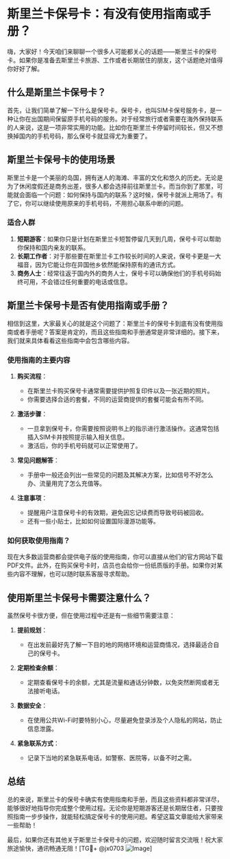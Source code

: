 # 斯里兰卡保号卡：有没有使用指南或手册？

嗨，大家好！今天咱们来聊聊一个很多人可能都关心的话题——斯里兰卡的保号卡。如果你是准备去斯里兰卡旅游、工作或者长期居住的朋友，这个话题绝对值得你好好了解。

## 什么是斯里兰卡保号卡？

首先，让我们简单了解一下什么是保号卡。保号卡，也叫SIM卡保号服务卡，是一种让你在出国期间保留原手机号码的服务。对于经常旅行或者需要在海外保持联系的人来说，这是一项非常实用的功能。比如你在斯里兰卡停留时间较长，但又不想换掉国内的手机号码，那么保号卡就显得尤为重要了。

## 斯里兰卡保号卡的使用场景

斯里兰卡是一个美丽的岛国，拥有迷人的海滩、丰富的文化和悠久的历史。无论是为了休闲度假还是商务出差，很多人都会选择前往斯里兰卡。而当你到了那里，可能就会面临一个问题：如何保持与国内的联系？这时候，保号卡就派上用场了。有了它，你可以继续使用原来的手机号码，不用担心联系中断的问题。

### 适合人群

1. **短期游客**：如果你只是计划在斯里兰卡短暂停留几天到几周，保号卡可以帮助你保持和国内亲友的联系。
2. **长期工作者**：对于那些要在斯里兰卡工作较长时间的人来说，保号卡更是一大福音，因为它能让你在异国他乡依然能保持原有的通讯方式。
3. **商务人士**：经常往返于国内外的商务人士，保号卡可以确保他们的手机号码始终可用，不会错过任何重要的电话或信息。

## 斯里兰卡保号卡是否有使用指南或手册？

相信到这里，大家最关心的就是这个问题了：斯里兰卡的保号卡到底有没有使用指南或者手册呢？答案是肯定的，而且这些指南和手册通常是非常详细的。接下来，我们就来具体看看这些指南中会包含哪些内容。

### 使用指南的主要内容

1. **购买流程**：
   - 在斯里兰卡购买保号卡通常需要提供护照复印件以及一张近期的照片。
   - 你需要选择合适的套餐，不同的运营商提供的套餐可能会有所不同。
   
2. **激活步骤**：
   - 一旦拿到保号卡，你需要按照说明书上的指示进行激活操作。这通常包括插入SIM卡并按照提示输入相关信息。
   - 激活后，你的手机号码就可以正常使用了。

3. **常见问题解答**：
   - 手册中一般还会列出一些常见的问题及其解决方案，比如信号不好怎么办、流量用完了怎么充值等。

4. **注意事项**：
   - 提醒用户注意保号卡的有效期，避免因忘记续费而导致号码被回收。
   - 还有一些小贴士，比如如何设置国际漫游功能等。

### 如何获取使用指南？

现在大多数运营商都会提供电子版的使用指南，你可以直接从他们的官方网站下载PDF文件。此外，在购买保号卡时，店员也会给你一份纸质版的手册。如果你对某些内容不理解，也可以随时联系客服寻求帮助。

## 使用斯里兰卡保号卡需要注意什么？

虽然保号卡很方便，但在使用过程中还是有一些细节需要注意：

1. **提前规划**：
   - 在出发前最好先了解一下目的地的网络环境和运营商情况，选择最适合自己的保号卡。
   
2. **定期检查余额**：
   - 定期查看保号卡的余额，尤其是流量和通话分钟数，以免突然断网或者无法接听电话。

3. **数据安全**：
   - 在使用公共Wi-Fi时要特别小心，尽量避免登录涉及个人隐私的网站，防止信息泄露。

4. **紧急联系方式**：
   - 记录下当地的紧急联系电话，如警察、医院等，以备不时之需。

## 总结

总的来说，斯里兰卡的保号卡确实有使用指南和手册，而且这些资料都非常详尽，能够很好地指导你完成整个使用过程。无论你是短期游客还是长期居住者，只要按照指南一步步操作，就能轻松搞定保号卡的使用问题。希望这篇文章能给大家带来一些帮助！

最后，如果你还有其他关于斯里兰卡保号卡的问题，欢迎随时留言交流哦！祝大家旅途愉快，通讯畅通无阻！[TG💪+ @jx0703 ![Image](https://github.com/user-attachments/assets/dbca1d08-cadb-493c-b0ec-ad6f7a83f270)]
